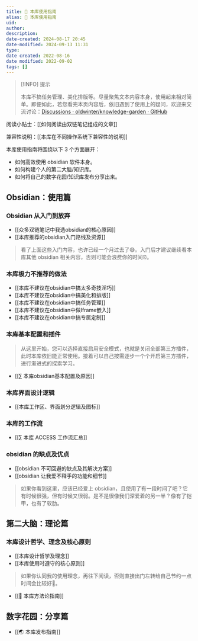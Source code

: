 ```yaml
---
title: 🧰 本库使用指南
alias: 🧰 本库使用指南
uid: 
author: 
description: 
date-created: 2024-08-17 20:45
date-modified: 2024-09-13 11:31
type: 
date created: 2022-08-16
date modified: 2022-09-02
tags: []
---
```


> [!INFO] 提示
>
> 本库不搞任务管理、美化排版等。尽量聚焦文本内容本身，使用起来相对简单。即便如此，若您看完本页内容后，依旧遇到了使用上的疑问，欢迎来交流讨论：[Discussions · oldwinter/knowledge-garden · GitHub](https://github.com/oldwinter/knowledge-garden/discussions)

阅读小贴士：[[如何阅读由双链笔记组成的文章]]

兼容性说明：[[本库在不同操作系统下兼容性的说明]]

本库使用指南将围绕以下 3 个方面展开：

- 如何高效使用 obsidian 软件本身。
- 如何构建个人的第二大脑/知识库。
- 如何将自己的数字花园/知识库发布分享出来。

## Obsidian：使用篇

### Obsidian 从入门到放弃

- [[众多双链笔记中我选obsidian的核心原因]]
- [[本库推荐的obsidian入门路线及资源]]

> 看了上面这些入门内容，也许已经一个月过去了😅。入门后才建议继续看本库其他 obsidian 相关内容，否则可能会浪费你的时间⏰。

### 本库极力不推荐的做法

- [[本库不建议在obsidian中搞太多奇技淫巧]]
- [[本库不建议在obsidian中搞美化和排版]]
- [[本库不建议在obsidian中搞任务管理]]
- [[本库不建议在obsidian中做Iframe嵌入]]
- [[本库不建议在obsidian中搞专属定制]]

### 本库基本配置和插件

> 从这里开始，您可以选择直接启用安全模式，也就是关闭全部第三方插件，此时本库依旧能正常使用。接着可以自己按需逐步一个个开启第三方插件，进行渐进式的探索学习。

- [[∑ 本库obsidian基本配置及原因]]

### 本库界面设计逻辑

- [[本库工作区、界面划分逻辑及图标]]

### 本库的工作流

- [[∑ 本库 ACCESS 工作流汇总]]

### obsidian 的缺点及优点

- [[obsidian 不可回避的缺点及其解决方案]]
- [[obsidian 让我爱不释手的功能和细节]]

> 如果你看到这里，应该已经爱上 obsidian，且使用了有一段时间了吧？它有时候很强，但有时候又很弱。是不是很像我们深爱着的另一半？像有了铠甲，也有了软肋。

## 第二大脑：理论篇

### 本库设计哲学、理念及核心原则

- [[本库设计哲学及理念]]
- [[本库使用时遵守的核心原则]]

> 如果你认同我的使用理念，再往下阅读，否则直接出门左转给自己节约一点时间会比较好🤣。

- [[🍫 本库方法论指南]]

## 数字花园：分享篇

- [[🌏 本库发布指南]]
